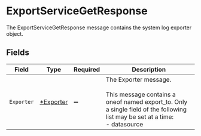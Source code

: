 # ExportServiceGetResponse

The ExportServiceGetResponse message contains the system log exporter object.


## Fields

| Field                                                                                                                                                 | Type                                                                                                                                                  | Required                                                                                                                                              | Description                                                                                                                                           |
| ----------------------------------------------------------------------------------------------------------------------------------------------------- | ----------------------------------------------------------------------------------------------------------------------------------------------------- | ----------------------------------------------------------------------------------------------------------------------------------------------------- | ----------------------------------------------------------------------------------------------------------------------------------------------------- |
| `Exporter`                                                                                                                                            | [*Exporter](../../models/shared/exporter.md)                                                                                                          | :heavy_minus_sign:                                                                                                                                    | The Exporter message.<br/><br/>This message contains a oneof named export_to. Only a single field of the following list may be set at a time:<br/>  - datasource<br/> |